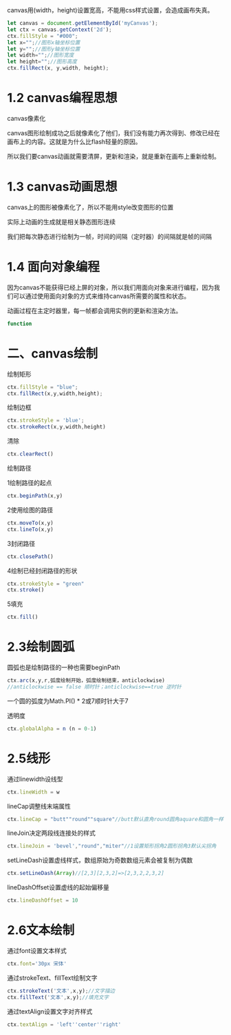 canvas用(width，height)设置宽高，不能用css样式设置，会造成画布失真。

```javascript
let canvas = document.getElementById('myCanvas');
let ctx = canvas.getContext('2d');
ctx.fillStyle = "#000";
let x="";//图形x轴坐标位置
let y="";//图形y轴坐标位置
let width="";//图形宽度
let height="";//图形高度
ctx.fillRect(x, y,width, height);
```

# 1.2 canvas编程思想

canvas像素化

canvas图形绘制成功之后就像素化了他们，我们没有能力再次得到、修改已经在画布上的内容。这就是为什么比flash轻量的原因。

所以我们要canvas动画就需要清屏，更新和渲染，就是重新在画布上重新绘制。

# 1.3 canvas动画思想

canvas上的图形被像素化了，所以不能用style改变图形的位置

实际上动画的生成就是相关静态图形连续

我们把每次静态进行绘制为一帧，时间的间隔（定时器）的间隔就是帧的间隔

# 1.4 面向对象编程

因为canvas不能获得已经上屏的对象，所以我们用面向对象来进行编程，因为我们可以通过使用面向对象的方式来维持canvas所需要的属性和状态。

动画过程在主定时器里，每一帧都会调用实例的更新和渲染方法。

```javascript
function 
```

# 二、canvas绘制

绘制矩形

```javascript
ctx.fillStyle = "blue";
ctx.fillRect(x,y,width,height);
```

绘制边框

```javascript
ctx.strokeStyle = 'blue';
ctx.strokeRect(x,y,width,height)
```

清除

```javascript
ctx.clearRect()
```

绘制路径

1绘制路径的起点

```javascript
ctx.beginPath(x,y)
```

2使用绘图的路径

```javascript
ctx.moveTo(x,y)
ctx.lineTo(x,y)
```

3封闭路径

```javascript
ctx.closePath()
```

4绘制已经封闭路径的形状

```javascript
ctx.strokeStyle = "green"
ctx.stroke()
```

5填充

```javascript
ctx.fill()
```

# 2.3绘制圆弧

圆弧也是绘制路径的一种也需要beginPath

```javascript
ctx.arc(x,y,r,弧度绘制开始，弧度绘制结束，anticlockwise)
//anticlockwise == false 顺时针；anticlockwise==true 逆时针
```

一个圆的弧度为Math.PI() * 2或7顺时针大于7

透明度

```javascript
ctx.globalAlpha = n (n = 0-1)
```

# 2.5线形

通过linewidth设线型

```javascript
ctx.lineWidth = w
```

lineCap调整线末端属性

```javascript
ctx.lineCap = "butt""round""square"//butt默认直角round圆角aquare和圆角一样长的直角
```

lineJoin决定两段线连接处的样式

```javascript
ctx.lineJoin = 'bevel',"round","miter"//1设置矩形拐角2圆形拐角3默认尖拐角
```

setLineDash设置虚线样式，数组原始为奇数数组元素会被复制为偶数

```javascript
ctx.setLineDash(Array)//[2,3][2,3,2]=>[2,3,2,2,3,2]
```

lineDashOffset设置虚线的起始偏移量

```javascript
ctx.lineDashOffset = 10
```

# 2.6文本绘制

通过font设置文本样式

```javascript
ctx.font='30px 宋体' 
```

通过strokeText、fillText绘制文字

```javascript
ctx.strokeText('文本',x,y);//文字描边
ctx.fillText('文本',x,y);//填充文字
```

通过textAlign设置文字对齐样式

```javascript
ctx.textAlign = 'left''center''right'
```